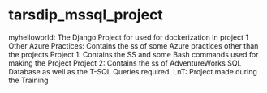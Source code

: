 # tarsdip_mssql_project
myhelloworld: The Django Project for used for dockerization in project 1 Other Azure Practices: Contains the ss of some Azure practices other than the projects Project 1: Contains the SS and some Bash commands used for making the Project Project 2: Contains the ss of AdventureWorks SQL Database as well as the T-SQL Queries required. LnT: Project made during the Training
